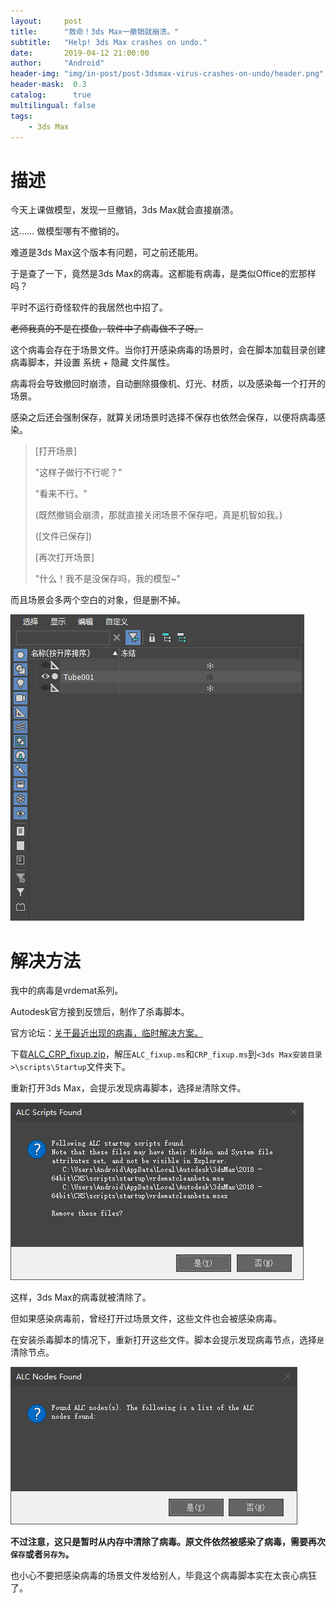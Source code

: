 ```yaml
---
layout:     post
title:      "救命！3ds Max一撤销就崩溃。"
subtitle:   "Help! 3ds Max crashes on undo."
date:       2019-04-12 21:00:00
author:     "Android"
header-img: "img/in-post/post-3dsmax-virus-crashes-on-undo/header.png"
header-mask:  0.3
catalog:      true
multilingual: false
tags:
    - 3ds Max
---
```

# 描述

今天上课做模型，发现一旦撤销，3ds Max就会直接崩溃。

这…… 做模型哪有不撤销的。

难道是3ds Max这个版本有问题，可之前还能用。

于是查了一下，竟然是3ds Max的病毒。这都能有病毒，是类似Office的宏那样吗？

平时不运行奇怪软件的我居然也中招了。

~~老师我真的不是在摸鱼，软件中了病毒做不了呀。~~

这个病毒会存在于场景文件。当你打开感染病毒的场景时，会在脚本加载目录创建病毒脚本，并设置 系统 + 隐藏 文件属性。

病毒将会导致撤回时崩溃，自动删除摄像机、灯光、材质，以及感染每一个打开的场景。

感染之后还会强制保存，就算关闭场景时选择不保存也依然会保存，以便将病毒感染。

> [打开场景]
>
> "这样子做行不行呢？"
>
> "看来不行。"
>
> (既然撤销会崩溃，那就直接关闭场景不保存吧，真是机智如我。)
>
> ([文件已保存])
>
> [再次打开场景]
>
> "什么！我不是没保存吗，我的模型~"

而且场景会多两个空白的对象，但是删不掉。

![场景资源管理器](/img/in-post/post-3dsmax-virus-crashes-on-undo/场景资源管理器.png)

# 解决方法

我中的病毒是vrdemat系列。

Autodesk官方接到反馈后，制作了杀毒脚本。

官方论坛：[关于最近出现的病毒，临时解决方案。](https://forums.autodesk.com/t5/maya-3ds-max-zong-he-tao-lun-qu/guan-yu-zui-jin-chu-xian-de-bing-du-lin-shi-jie-jue-fang-an/td-p/7297624)

下载[ALC_CRP_fixup.zip](/assets/in-post/post-3dsmax-virus-crashes-on-undo/ALC_CRP_fixup.zip)，解压`ALC_fixup.ms`和`CRP_fixup.ms`到`<3ds Max安装目录>\scripts\Startup`文件夹下。

重新打开3ds Max，会提示发现病毒脚本，选择`是`清除文件。

![发现病毒脚本](/img/in-post/post-3dsmax-virus-crashes-on-undo/发现病毒脚本.png)

这样，3ds Max的病毒就被清除了。

但如果感染病毒前，曾经打开过场景文件，这些文件也会被感染病毒。

在安装杀毒脚本的情况下，重新打开这些文件。脚本会提示发现病毒节点，选择`是`清除节点。

![发现病毒节点](/img/in-post/post-3dsmax-virus-crashes-on-undo/发现病毒节点.png)

**不过注意，这只是暂时从内存中清除了病毒。原文件依然被感染了病毒，需要再次`保存`或者`另存为`。**

也小心不要把感染病毒的场景文件发给别人，毕竟这个病毒脚本实在太丧心病狂了。